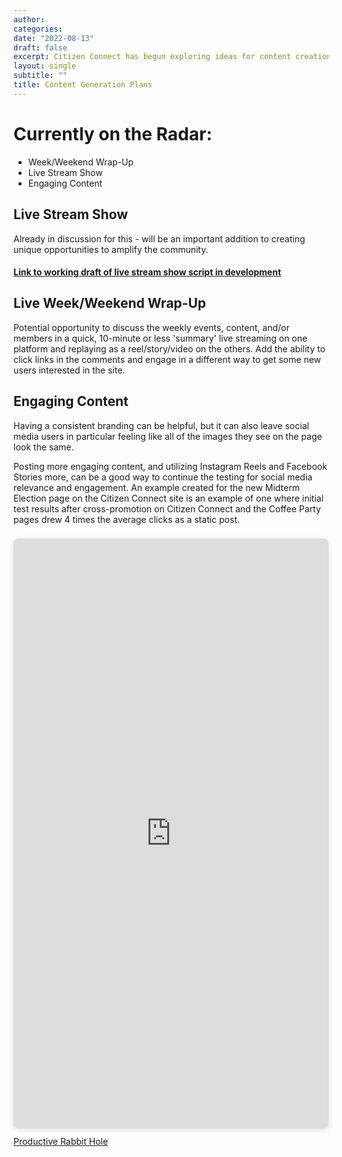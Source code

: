 ```yaml
---
author: 
categories:
date: "2022-08-13"
draft: false
excerpt: Citizen Connect has begun exploring ideas for content creation. This resource includes those plans and is a space for futuure plans.
layout: single
subtitle: ""
title: Content Generation Plans
---
```


# Currently on the Radar:

+ Week/Weekend Wrap-Up
+ Live Stream Show
+ Engaging Content



## Live Stream Show

Already in discussion for this - will be an important addition to creating unique opportunities to amplify the community.

#### [Link to working draft of live stream show script in development](https://docs.google.com/document/d/1dgC-fhoHnAjOGePxP2Fv7D7gAzzm8Vip/edit?usp=sharing&ouid=109140489664263918222&rtpof=true&sd=true)


## Live Week/Weekend Wrap-Up

Potential opportunity to discuss the weekly events, content, and/or members in a quick, 10-minute or less 'summary' live streaming on one platform and replaying as a reel/story/video on the others. Add the ability to click links in the comments and engage in a different way to get some new users interested in the site.


## Engaging Content

Having a consistent branding can be helpful, but it can also leave social media users in particular feeling like all of the images they see on the page look the same.

Posting more engaging content, and utilizing Instagram Reels and Facebook Stories more, can be a good way to continue the testing for social media relevance and engagement. An example created for the new Midterm Election page on the Citizen Connect site is an example of one where initial test results after cross-promotion on Citizen Connect and the Coffee Party pages drew 4 times the average clicks as a static post.

<div style="position: relative; width: 100%; height: 0; padding-top: 177.7143%;
 padding-bottom: 48px; box-shadow: 0 2px 8px 0 rgba(63,69,81,0.16); margin-top: 1.6em; margin-bottom: 0.9em; overflow: hidden;
 border-radius: 8px; will-change: transform;">
  <iframe loading="lazy" style="position: absolute; width: 100%; height: 100%; top: 0; left: 0; border: none; padding: 0;margin: 0;"
    src="https:&#x2F;&#x2F;www.canva.com&#x2F;design&#x2F;DAFJdiU_PNc&#x2F;watch?embed" allowfullscreen="allowfullscreen" allow="fullscreen">
  </iframe>
</div>
<a href="https:&#x2F;&#x2F;www.canva.com&#x2F;design&#x2F;DAFJdiU_PNc&#x2F;watch?utm_content=DAFJdiU_PNc&amp;utm_campaign=designshare&amp;utm_medium=embeds&amp;utm_source=link" target="_blank" rel="noopener">Productive Rabbit Hole</a>



